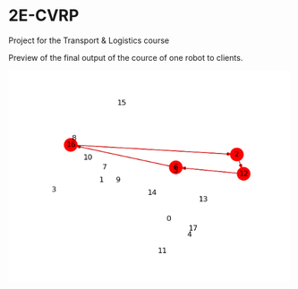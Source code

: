 # 2E-CVRP
Project for the Transport &amp; Logistics course 

Preview of the final output of the cource of one robot to clients.

![](https://github.com/AymanABDELHAMID/2E-CVRP/blob/master/src/output/plots/Model_5_tour-robot_Ca2-3-15_13.png)

